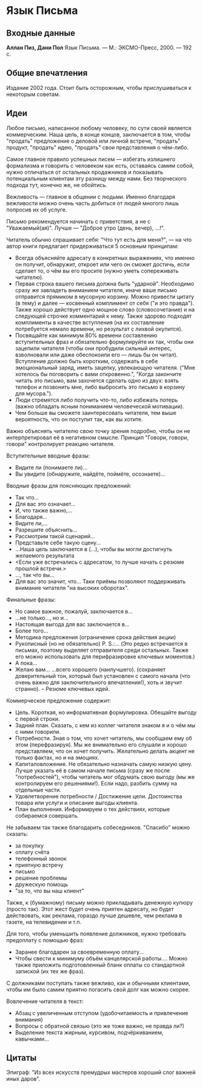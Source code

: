# Язык Письма

## Входные данные

**Аллан Пиз, Дани Пол** Язык Письма. — М.: ЭКСМО-Пресс, 2000. — 192 с.


## Общие впечатления

Издание 2002 года. Стоит быть осторожным, чтобы прислушиваться к некоторым советам.


## Идеи

Любое письмо, написанное любому человеку, по сути своей является коммерческим. Наша цель, в конце концов, заключается в том, чтобы "продать" предложение о деловой или личной встрече, "продать" продукт, "продать" идею, "продать" свои представления о чём-либо.

Самое главное правило успешных писем — избегать излишнего формализма и говорить с человеком как есть, оставаясь самим собой, нужно отличаться от остальных продажников и показывать потенциальным клиентам эту разницу между нами. Без творческого подхода тут, конечно же, не обойтись.

Вежливость — главное в общении с людьми. Именно благодаря вежливости можно очень часть добиться от людей многого лишь попросив их об услуге.

Письмо рекомендуется начинать с приветствия, а не с "Уважаемый(ая)". Лучше — "Доброе утро (день, вечер), ...!".

Читатель обычно спрашивает себя: "Что тут есть для меня?", — на что автор книги предлагает придерживаться 5 основным принципам:
- Всегда объясняйте адресату в конкретных выражениях, что именно он получит, обнаружит, откроет или чего он сможет достичь, если сделает то, о чём вы его просите (нужно уметь сопереживать читателю).
- Первая строка вашего письма должна быть "ударной". Необходимо сразу же завладеть вниманием читателя, иначе ваше письмо отправится прямиком в мусорную корзину. Можно привести цитату (в тему) и далее — косвенный комплимент от себя ("и это правда"). Также хорошо действует одно мощное слово (словосочетание) и на следующей строчке комментарий к нему. Также здорово подходят комплименты в качестве вступления (на их составление потребуется немало времени, но результат с лихвой окупится).
- Посвящайте как минимум 80% времени составлению вступительных фраз и обязательно формулируйте их так, чтобы они зацепили читателя (чтобы они пробудили сильный интерес, взволновали или даже обеспокоили его — лишь бы он читал). Вступление должно быть коротким, содержать в себе эмоциональный заряд, иметь зацепку, увлекающую читателя. ("Мне хотелось бы поговорить с вами откровенно.", "Когда закончите читать это письмо, вам захочется сделать одно из двух: взять телефон и позвонить мне, либо выбросить это письмо в корзину для мусора.").
- Люди стремятся либо получить что-то, либо избежать потерь (важно обладать ясным пониманием человеческой мотивации).
- Чем больше вы сможете заинтересовать читателя, тем выше вероятность, что он поступит так, как вы хотите.

Важно объяснять читателю свою точку зрения подробно, чтобы он не интерпретировал её в негативном смысле. Принцип "Говори, говори, говори" контролирует реакцию читателя.

Вступительные вводные фразы:
- Видите ли (понимаете ли)...
- Вы увидите (обнаружите, найдёте, поймёте, осознаете)...

Вводные фразы для поясняющих предложений:
- Так что...
- Для вас это означает...
- И, что также важно,...
- Благодаря...
- Видите ли,...
- Разрешите объяснить...
- Рассмотрим такой сценарий...
- Представьте себе такую сцену...
- ...Наша цель заключается в (...), чтобы вы могли достигнуть желаемого результата
- <Если уже встречались с адресатом, то лучше начать с резюме прошлой встречи.>
- ..., так что вы...
- Для вас это значит, что...
Таки приёмы позволяют поддерживать внимание читателя "на высоких оборотах".

Финальные фразы:
- Но самое важное, пожалуй, заключается в...
- ...не только..., но и...
- Настоящая выгода для вас заключается в...
- Более того...
- Методика предложения (ограничение срока действия акции)
- Рукописный (но не обязательно) P. S.:... (Это редко встречается в письмах, поэтому выделяет отправителя среди остальных. Также его можно использовать для перифразировке ключевых моментов.)
- А пока...
- Желаю вам...
...всего хорошего (наилучшего). (сохраняет доверительный тон, который был установлен с самого начала (что очень важно для заключительного впечатления!), хоть и звучит странно).
– Резюме ключевых идей.

Коммерческое предложение содержит:
- Цель. Короткая, но информативная формулировка. Обещайте выгоду с первой строки.
- Задний план. Сказать, с кем из коллег читателя знаком я и о чём мы с ними говорили. 
- Потребности. Зная о том, что хочет читатель, мы сообщаем ему об этом (перефразируя). Мы же внимательно его слушали и хорошо представляем, что он хочет получить. Желательно делать акцент не только фактах, но и на эмоциях.
- Капиталовложение. Не обязательно назначать самую низкую цену. Лучше указать её в самом начале письма (сразу же после "потребностей"), чтобы читатель мог обдумать свою выгоду (мы же контролируем его решениями!). Если надо, разбить сумму на отдельные части.
- Удовлетворение потребности / Достижение цели. Достоинства товара или услуги и описание выгоды клиента.
- План выполнения. Информируем о тех действиях, которые собираемся совершать.

Не забываем так также благодарить собеседников. "Спасибо" можно сказать:
- за покупку
- оплату счёта
- телефонный звонок
- приятную встречу
- письмо
- решение проблемы
- дружескую помощь
- "за то, что вы наш клиент"

Также, к (бумажному) письму можно прикладывать денежную купюру (просто так). Этот жест будет очень приятен адресату, но будет действовать, как реклама, гораздо лучше дешевле, чем реклама в газете, на телевидении и т.п.

Для того, чтобы уменьшить появление должников, нужно требовать предоплату с помощью фраз:
- Заранее благодарен за своевременную оплату...
- Чтобы свести к минимуму объём канцелярской работы....
Можно также приложить подготовленный бланк оплаты со стандартной запиской (их тех же фраз).

С должниками поступать также вежливо, как и обычными клиентами, чтобы им было самим приятно погасить свой долг как можно скорее.

Вовлечение читателя в текст:
- Абзац с увеличенным отступом (удобочитаемость и привлечение внимания)
- Вопросы с обратной связью (это же тоже важно, не правда ли?)
- Выделение текста жирным, курсивом, подчёркиванием, кавычками...


## Цитаты

Эпиграф: "Из всех искусств премудрых мастеров хороший слог важней иных даров".